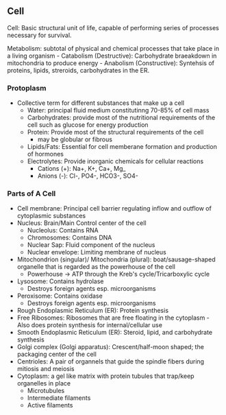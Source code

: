 ## Cell
Cell: Basic structural unit of life, capable of performing series of processes necessary for survival.

Metabolism: subtotal of physical and chemical processes that take place in a living organism
	- Catabolism (Destructive): Carbohydrate braeakdown in mitochondria to produce energy
	- Anabolism (Constructive): Syntehsis of proteins, lipids, streroids, carbohydrates in the ER.

### Protoplasm
- Collective term for different substances that make up a cell
	- Water: principal fluid medium constitutinng 70-85% of cell mass
	- Carbohydrates: provide most of the nutritional requirements of the cell such as glucose for energy production
	- Protein: Provide most of the structural requirements of the cell
		- may be globular or fibrous
	- Lipids/Fats: Essential for cell memberane formation and production of hormones
	- Electrolytes: Provide inorganic chemicals for cellular reactions
		- Cations (+): Na+, K+, Ca+, Mg_
		- Anions (-): Cl-, PO4-, HCO3-, SO4-

### Parts of A Cell
* Cell membrane: Principal cell barrier regulating inflow and outflow of cytoplasmic substances
* Nucleus: Brain/Main Control center of the cell
	* Nucleolus: Contains RNA
	* Chromosomes: Contains DNA
	* Nuclear Sap: Fluid component of the nucleus
	* Nuclear envelope: Limiting membrane of nucleus
* Mitochondrion (singular)/ Mitochondria (plural): boat/sausage-shaped organelle that is regarded as the powerhouse of the cell 
	* Powerhouse -> ATP through the Kreb's cycle/Tricarboxylic cycle
* Lysosome: Contains hydrolase
	*  Destroys foreign agents esp. microorganisms
* Peroxisome: Contains oxidase
	* Destroys foreign agents esp. microorganisms
* Rough Endoplasmic Reticulum (ER): Protein synthesis
* Free Ribosomes: Ribosomes that are free floating in the cytoplasm - Also does protein synthesis for internal/cellular use
* Smooth Endoplasmic Reticulum (ER): Steroid, lipid, and carbohydrate synthesis
* Golgi complex (Golgi apparatus): Crescent/half-moon shaped; the packaging center of the cell
* Centrioles: A pair of organnels that guide the spindle fibers during mitiosis and meiosis
* Cytoplasm: a gel like matrix with protein tubules that trap/keep organelles in place
	* Microtubules
	* Intermediate filaments
	* Active filaments

